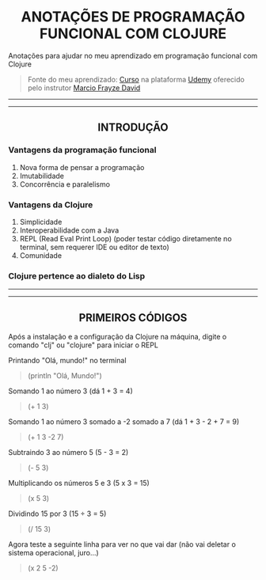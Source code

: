 # <div align="center">ANOTAÇÕES DE PROGRAMAÇÃO FUNCIONAL COM CLOJURE</div>

Anotações para ajudar no meu aprendizado em programação funcional com Clojure

> Fonte do meu aprendizado: [Curso](https://www.udemy.com/course/clojure-introducao-a-programacao-funcional) na plataforma [Udemy](https://www.udemy.com/) oferecido pelo instrutor [Marcio Frayze David](https://www.udemy.com/user/marcio-frayze-david/)

<hr><hr>

## <div align="center">INTRODUÇÃO</div>

### Vantagens da programação funcional

1. Nova forma de pensar a programação
2. Imutabilidade
3. Concorrência e paralelismo

### Vantagens da Clojure

1. Simplicidade
2. Interoperabilidade com a Java
3. REPL (Read Eval Print Loop) (poder testar código diretamente no terminal, sem requerer IDE ou editor de texto)
4. Comunidade

### Clojure pertence ao dialeto do Lisp

<hr><hr>

## <div align="center">PRIMEIROS CÓDIGOS</div>

Após a instalação e a configuração da Clojure na máquina, digite o comando "clj" ou "clojure" para iniciar o REPL

Printando "Olá, mundo!" no terminal
> (println "Olá, Mundo!")

Somando 1 ao número 3 (dá 1 + 3 = 4)
> (+ 1 3)

Somando 1 ao número 3 somado a -2 somado a 7 (dá 1 + 3 - 2 + 7 = 9)
> (+ 1 3 -2 7)

Subtraindo 3 ao número 5 (5 - 3 = 2)
> (- 5 3)

Multiplicando os números 5 e 3 (5 x 3 = 15)
> (x 5 3)

Dividindo 15 por 3 (15 ÷ 3 = 5)
> (/ 15 3)

Agora teste a seguinte linha para ver no que vai dar (não vai deletar o sistema operacional, juro...)
> (x 2 5 -2)
